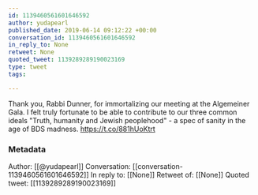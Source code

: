 ```yaml
---
id: 1139460561601646592
author: yudapearl
published_date: 2019-06-14 09:12:22 +00:00
conversation_id: 1139460561601646592
in_reply_to: None
retweet: None
quoted_tweet: 1139289289190023169
type: tweet
tags:

---
```


Thank you, Rabbi Dunner, for immortalizing our meeting at the Algemeiner Gala. I felt truly fortunate to be able to contribute to our three common ideals "Truth, humanity and Jewish peoplehood" - a spec of sanity in the age of BDS madness. https://t.co/881hUoKtrt

### Metadata

Author: [[@yudapearl]]
Conversation: [[conversation-1139460561601646592]]
In reply to: [[None]]
Retweet of: [[None]]
Quoted tweet: [[1139289289190023169]]
